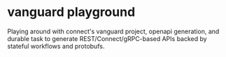 # vanguard playground

Playing around with connect's vanguard project, openapi generation, and durable task to generate REST/Connect/gRPC-based APIs backed by stateful workflows and protobufs.
